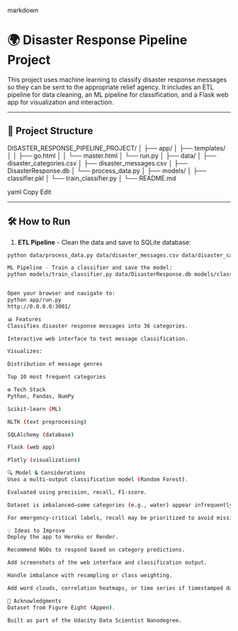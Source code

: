 

markdown

# 🌍 Disaster Response Pipeline Project

This project uses machine learning to classify disaster response messages so they can be sent to the appropriate relief agency. It includes an ETL pipeline for data cleaning, an ML pipeline for classification, and a Flask web app for visualization and interaction.

---

## 📁 Project Structure

DISASTER_RESPONSE_PIPELINE_PROJECT/ │ ├── app/ │ ├── templates/ │ │ ├── go.html │ │ └── master.html │ └── run.py │ ├── data/ │ ├── disaster_categories.csv │ ├── disaster_messages.csv │ ├── DisasterResponse.db │ └── process_data.py │ ├── models/ │ ├── classifier.pkl │ └── train_classifier.py │ └── README.md

yaml
Copy
Edit

---

## 🛠️ How to Run

1. **ETL Pipeline** - Clean the data and save to SQLite database:
   
```bash
python data/process_data.py data/disaster_messages.csv data/disaster_categories.csv data/DisasterResponse.db

ML Pipeline - Train a classifier and save the model:
python models/train_classifier.py data/DisasterResponse.db models/classifier.pklRun the Web App:


Open your browser and navigate to:
python app/run.py
http://0.0.0.0:3001/

📊 Features
Classifies disaster response messages into 36 categories.

Interactive web interface to test message classification.

Visualizes:

Distribution of message genres

Top 10 most frequent categories

⚙️ Tech Stack
Python, Pandas, NumPy

Scikit-learn (ML)

NLTK (text preprocessing)

SQLAlchemy (database)

Flask (web app)

Plotly (visualizations)

🔍 Model & Considerations
Uses a multi-output classification model (Random Forest).

Evaluated using precision, recall, F1-score.

Dataset is imbalanced—some categories (e.g., water) appear infrequently.

For emergency-critical labels, recall may be prioritized to avoid missing alerts.

💡 Ideas to Improve
Deploy the app to Heroku or Render.

Recommend NGOs to respond based on category predictions.

Add screenshots of the web interface and classification output.

Handle imbalance with resampling or class weighting.

Add word clouds, correlation heatmaps, or time series if timestamped data is available.

🙏 Acknowledgments
Dataset from Figure Eight (Appen).

Built as part of the Udacity Data Scientist Nanodegree.
